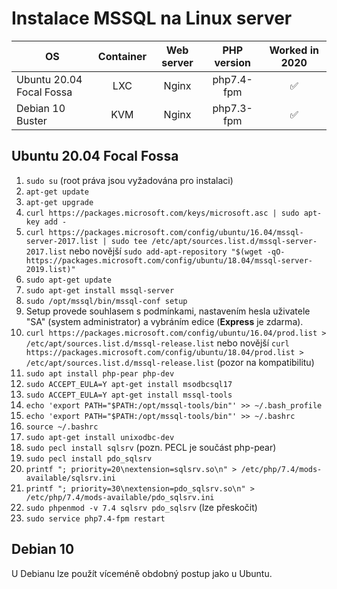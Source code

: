 # Instalace MSSQL na Linux server
| OS                       | Container | Web server | PHP version | Worked in 2020 |
|--------------------------|:---------:|:----------:|:-----------:|:--------------:|
| Ubuntu 20.04 Focal Fossa | LXC       | Nginx      | php7.4-fpm  |        ✅       |
| Debian 10 Buster         | KVM       | Nginx      | php7.3-fpm  |        ✅       |

## Ubuntu 20.04 Focal Fossa
1. `sudo su` (root práva jsou vyžadována pro instalaci)
1. `apt-get update`
1. `apt-get upgrade`
1. `curl https://packages.microsoft.com/keys/microsoft.asc | sudo apt-key add -`
1. `curl https://packages.microsoft.com/config/ubuntu/16.04/mssql-server-2017.list | sudo tee /etc/apt/sources.list.d/mssql-server-2017.list` nebo novější 
`sudo add-apt-repository "$(wget -qO- https://packages.microsoft.com/config/ubuntu/18.04/mssql-server-2019.list)"`
1. `sudo apt-get update`
1. `sudo apt-get install mssql-server`
1. `sudo /opt/mssql/bin/mssql-conf setup`
1. Setup provede souhlasem s podmínkami, nastavením hesla uživatele "SA" (system administrator) a vybráním edice (**Express** je zdarma).
1. `curl https://packages.microsoft.com/config/ubuntu/16.04/prod.list > /etc/apt/sources.list.d/mssql-release.list` nebo novější `curl https://packages.microsoft.com/config/ubuntu/18.04/prod.list > /etc/apt/sources.list.d/mssql-release.list` (pozor na kompatibilitu)
1. `sudo apt install php-pear php-dev`
1. `sudo ACCEPT_EULA=Y apt-get install msodbcsql17`
1. `sudo ACCEPT_EULA=Y apt-get install mssql-tools`
1. `echo 'export PATH="$PATH:/opt/mssql-tools/bin"' >> ~/.bash_profile`
1. `echo 'export PATH="$PATH:/opt/mssql-tools/bin"' >> ~/.bashrc`
1. `source ~/.bashrc`
1. `sudo apt-get install unixodbc-dev`
1. `sudo pecl install sqlsrv` (pozn. PECL je součást php-pear)
1. `sudo pecl install pdo_sqlsrv`
1. `printf "; priority=20\nextension=sqlsrv.so\n" > /etc/php/7.4/mods-available/sqlsrv.ini`
1. `printf "; priority=30\nextension=pdo_sqlsrv.so\n" > /etc/php/7.4/mods-available/pdo_sqlsrv.ini`
1. `sudo phpenmod -v 7.4 sqlsrv pdo_sqlsrv` (lze přeskočit)
1. `sudo service php7.4-fpm restart`

## Debian 10
U Debianu lze použít víceméně obdobný postup jako u Ubuntu.
